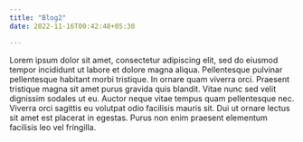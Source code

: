 ```yaml
---
title: "Blog2"
date: 2022-11-16T00:42:48+05:30

---
```


Lorem ipsum dolor sit amet, consectetur adipiscing elit, sed do eiusmod tempor incididunt ut labore et dolore magna aliqua. Pellentesque pulvinar pellentesque habitant morbi tristique. In ornare quam viverra orci. Praesent tristique magna sit amet purus gravida quis blandit. Vitae nunc sed velit dignissim sodales ut eu. Auctor neque vitae tempus quam pellentesque nec. Viverra orci sagittis eu volutpat odio facilisis mauris sit. Dui ut ornare lectus sit amet est placerat in egestas. Purus non enim praesent elementum facilisis leo vel fringilla. 